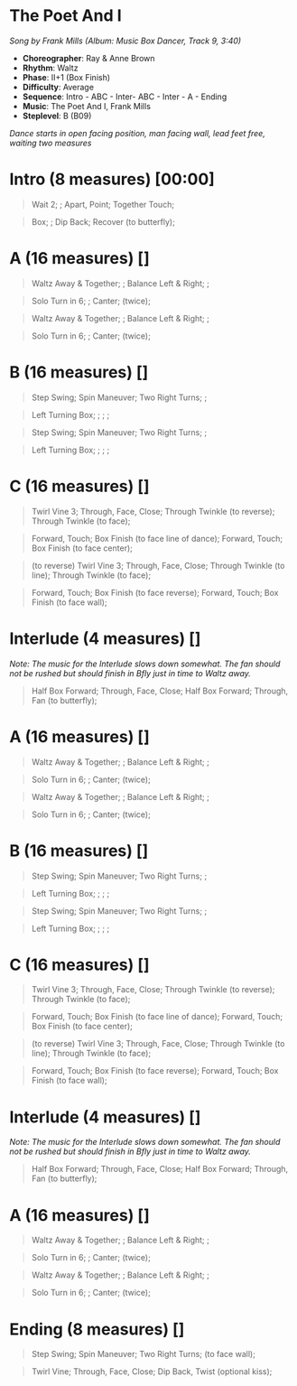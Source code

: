 # The Poet And I
*Song by Frank Mills (Album: Music Box Dancer, Track 9, 3:40)*

* **Choreographer**: Ray & Anne Brown
* **Rhythm**: Waltz
* **Phase**: II+1 (Box Finish)
* **Difficulty**: Average
* **Sequence**: Intro - ABC - Inter- ABC - Inter - A - Ending
* **Music**: The Poet And I, Frank Mills
* **Steplevel**: B (B09)

*Dance starts in open facing position, man facing wall, lead feet free, waiting two measures*

# Intro (8 measures) [00:00]

> Wait 2; ; Apart, Point; Together Touch;

> Box; ; Dip Back; Recover (to butterfly);

# A (16 measures) []

> Waltz Away & Together; ; Balance Left & Right; ;

> Solo Turn in 6; ; Canter; (twice);

> Waltz Away & Together; ; Balance Left & Right; ;

> Solo Turn in 6; ; Canter; (twice);

# B (16 measures) []

> Step Swing; Spin Maneuver; Two Right Turns; ;

> Left Turning Box; ; ; ;

> Step Swing; Spin Maneuver; Two Right Turns; ;

> Left Turning Box; ; ; ;


# C (16 measures) []

> Twirl Vine 3; Through, Face, Close; Through Twinkle (to reverse); Through Twinkle (to face);

> Forward, Touch; Box Finish (to face line of dance); Forward, Touch; Box Finish (to face center);

> (to reverse) Twirl Vine 3; Through, Face, Close; Through Twinkle (to line); Through Twinkle (to face);

> Forward, Touch; Box Finish (to face reverse); Forward, Touch; Box Finish (to face wall);

# Interlude (4 measures) []

*Note: The music for the Interlude slows down somewhat. The fan should not be rushed but should finish in Bfly just in time to Waltz away.*

> Half Box Forward; Through, Face, Close; Half Box Forward; Through, Fan (to butterfly);

# A (16 measures) []

> Waltz Away & Together; ; Balance Left & Right; ;

> Solo Turn in 6; ; Canter; (twice);

> Waltz Away & Together; ; Balance Left & Right; ;

> Solo Turn in 6; ; Canter; (twice);

# B (16 measures) []

> Step Swing; Spin Maneuver; Two Right Turns; ;

> Left Turning Box; ; ; ;

> Step Swing; Spin Maneuver; Two Right Turns; ;


> Left Turning Box; ; ; ;


# C (16 measures) []


> Twirl Vine 3; Through, Face, Close; Through Twinkle (to reverse); Through Twinkle (to face);

> Forward, Touch; Box Finish (to face line of dance); Forward, Touch; Box Finish (to face center);

> (to reverse) Twirl Vine 3; Through, Face, Close; Through Twinkle (to line); Through Twinkle (to face);


> Forward, Touch; Box Finish (to face reverse); Forward, Touch; Box Finish (to face wall);


# Interlude (4 measures) []

*Note: The music for the Interlude slows down somewhat. The fan should not be rushed but should finish in Bfly just in time to Waltz away.*

> Half Box Forward; Through, Face, Close; Half Box Forward; Through, Fan (to butterfly);


# A (16 measures) []

> Waltz Away & Together; ; Balance Left & Right; ;

> Solo Turn in 6; ; Canter; (twice);

> Waltz Away & Together; ; Balance Left & Right; ;

> Solo Turn in 6; ; Canter; (twice);

# Ending (8 measures) []

> Step Swing; Spin Maneuver; Two Right Turns; (to face wall);

> Twirl Vine; Through, Face, Close; Dip Back, Twist (optional kiss);